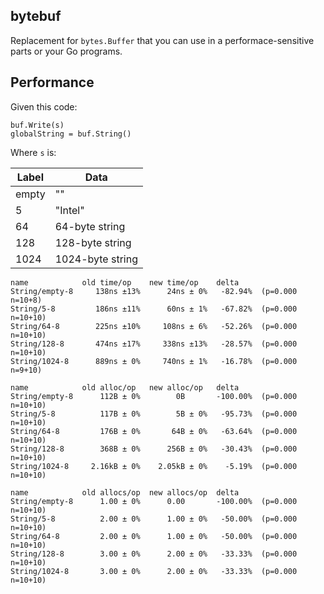 ## bytebuf

Replacement for `bytes.Buffer` that you can use in a performace-sensitive parts
or your Go programs.

## Performance

Given this code:

```
buf.Write(s)
globalString = buf.String()
```

Where `s` is:

| Label | Data |
|-------|------|
| empty | ""   |
| 5     | "Intel" |
| 64    | 64-byte string |
| 128   | 128-byte string |
| 1024  | 1024-byte string |

```
name            old time/op    new time/op    delta
String/empty-8     138ns ±13%      24ns ± 0%   -82.94%  (p=0.000 n=10+8)
String/5-8         186ns ±11%      60ns ± 1%   -67.82%  (p=0.000 n=10+10)
String/64-8        225ns ±10%     108ns ± 6%   -52.26%  (p=0.000 n=10+10)
String/128-8       474ns ±17%     338ns ±13%   -28.57%  (p=0.000 n=10+10)
String/1024-8      889ns ± 0%     740ns ± 1%   -16.78%  (p=0.000 n=9+10)

name            old alloc/op   new alloc/op   delta
String/empty-8      112B ± 0%        0B       -100.00%  (p=0.000 n=10+10)
String/5-8          117B ± 0%        5B ± 0%   -95.73%  (p=0.000 n=10+10)
String/64-8         176B ± 0%       64B ± 0%   -63.64%  (p=0.000 n=10+10)
String/128-8        368B ± 0%      256B ± 0%   -30.43%  (p=0.000 n=10+10)
String/1024-8     2.16kB ± 0%    2.05kB ± 0%    -5.19%  (p=0.000 n=10+10)

name            old allocs/op  new allocs/op  delta
String/empty-8      1.00 ± 0%      0.00       -100.00%  (p=0.000 n=10+10)
String/5-8          2.00 ± 0%      1.00 ± 0%   -50.00%  (p=0.000 n=10+10)
String/64-8         2.00 ± 0%      1.00 ± 0%   -50.00%  (p=0.000 n=10+10)
String/128-8        3.00 ± 0%      2.00 ± 0%   -33.33%  (p=0.000 n=10+10)
String/1024-8       3.00 ± 0%      2.00 ± 0%   -33.33%  (p=0.000 n=10+10)
```
